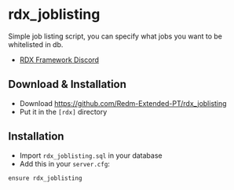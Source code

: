 # rdx_joblisting

Simple job listing script, you can specify what jobs you want to be whitelisted in db.

- [RDX Framework Discord](https://discord.gg/VkhUUGHpNs)

## Download & Installation

- Download https://github.com/Redm-Extended-PT/rdx_joblisting
- Put it in the `[rdx]` directory

## Installation
- Import `rdx_joblisting.sql` in your database
- Add this in your `server.cfg`:

```
ensure rdx_joblisting
```
